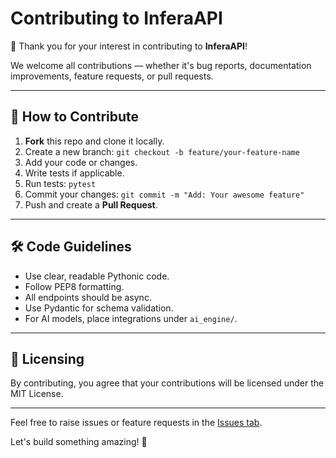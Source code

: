 # Contributing to InferaAPI

🙏 Thank you for your interest in contributing to **InferaAPI**!

We welcome all contributions — whether it's bug reports, documentation improvements, feature requests, or pull requests.

---

## 🧰 How to Contribute

1. **Fork** this repo and clone it locally.
2. Create a new branch: `git checkout -b feature/your-feature-name`
3. Add your code or changes.
4. Write tests if applicable.
5. Run tests: `pytest`
6. Commit your changes: `git commit -m "Add: Your awesome feature"`
7. Push and create a **Pull Request**.

---

## 🛠️ Code Guidelines

- Use clear, readable Pythonic code.
- Follow PEP8 formatting.
- All endpoints should be async.
- Use Pydantic for schema validation.
- For AI models, place integrations under `ai_engine/`.

---

## 📄 Licensing

By contributing, you agree that your contributions will be licensed under the MIT License.

---

Feel free to raise issues or feature requests in the [Issues tab](https://github.com/inferaapi/inferaapi/issues).

Let's build something amazing! 🚀
